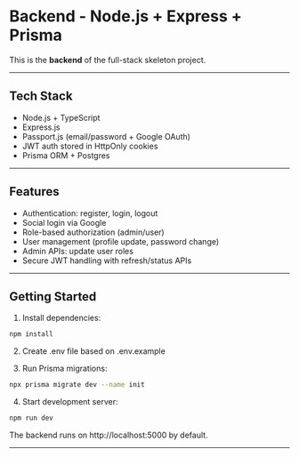 # Backend - Node.js + Express + Prisma

This is the **backend** of the full-stack skeleton project.

---

## Tech Stack

- Node.js + TypeScript
- Express.js
- Passport.js (email/password + Google OAuth)
- JWT auth stored in HttpOnly cookies
- Prisma ORM + Postgres

---

## Features

- Authentication: register, login, logout
- Social login via Google
- Role-based authorization (admin/user)
- User management (profile update, password change)
- Admin APIs: update user roles
- Secure JWT handling with refresh/status APIs

---

## Getting Started

1. Install dependencies:

```bash
npm install
```

2. Create .env file based on .env.example

3. Run Prisma migrations:

```bash
npx prisma migrate dev --name init
```

4. Start development server:

```bash
npm run dev
```

The backend runs on http://localhost:5000 by default.

---
